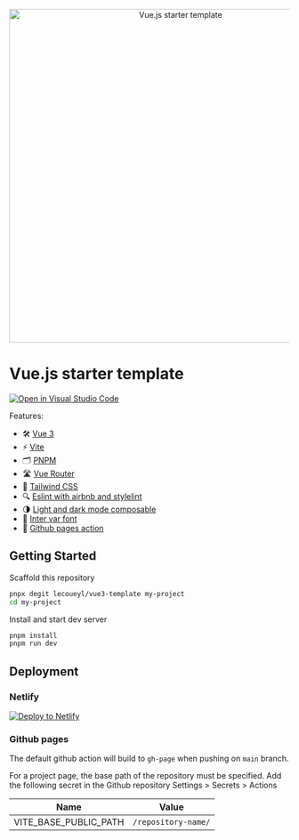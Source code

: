 <p align='center'>
  <img src='https://repository-images.githubusercontent.com/442005408/3f8d7fed-9d3f-45c8-bcd5-0fa64e9ac535' alt='Vue.js starter template' width='600'/>
</p>

# Vue.js starter template

[![Open in Visual Studio Code](https://open.vscode.dev/badges/open-in-vscode.svg)](https://open.vscode.dev/lecoueyl/vue3-template)

Features:

- 🛠 [Vue 3](https://v3.vuejs.org/guide/introduction.html)
- ⚡️ [Vite](https://vitejs.dev/guide/)
- 🗂 [PNPM](https://pnpm.io)
- 🛣 [Vue Router](https://github.com/vuejs/vue-router-next)
- 🎨 [Tailwind CSS](https://tailwindcss.com/docs/)
- 🔍 [Eslint with airbnb and stylelint](https://github.com/airbnb/javascript)
- 🌗 [Light and dark mode composable](https://github.com/lecoueyl/vue3-template/blob/main/src/composables/theme.js)
- 🔡 [Inter var font](https://rsms.me/inter/)
- 📄 [Github pages action](https://pages.github.com)

## Getting Started

Scaffold this repository

```sh
pnpx degit lecoueyl/vue3-template my-project
cd my-project
```

Install and start dev server

```sh
pnpm install
pnpm run dev
```

## Deployment

### Netlify

[![Deploy to Netlify](https://www.netlify.com/img/deploy/button.svg)](https://app.netlify.com/start/deploy?repository=https://github.com/OdyWantSomeMore/dashboard-longevity)

### Github pages

The default github action will build to `gh-page` when pushing on `main` branch.

For a project page, the base path of the repository must be specified. Add the following secret in the Github repository Settings > Secrets > Actions

| Name                        | Value                    |
| --------------------------- | ------------------------ |
| VITE_BASE_PUBLIC_PATH       | `/repository-name/`      |

